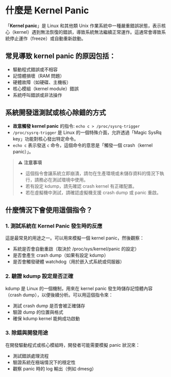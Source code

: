 # 什麼是 Kernel Panic
「**Kernel panic**」是 Linux 和其他類 Unix 作業系統中一種嚴重錯誤狀態，表示核心（kernel）遇到無法恢復的錯誤，導致系統無法繼續正常運作。這通常會導致系統停止運作（freeze）或自動重新啟動。

## 常見導致 kernel panic 的原因包括：

- 驅動程式錯誤或不相容
- 記憶體損壞（RAM 問題）
- 硬體故障（如硬碟、主機板）
- 核心模組（kernel module）錯誤
- 系統呼叫錯誤或非法操作

## 系統開發這測試或核心除錯的方式

- **故意觸發 kernel panic** 的指令: `echo c > /proc/sysrq-trigger`
- `/proc/sysrq-trigger` 是 Linux 的一個特殊介面，允許透過「Magic SysRq key」功能對核心發出特定命令。
- `echo c` 表示發送 `c` 命令，這個命令的意思是「觸發一個 crash（kernel panic）」。
> ⚠️ **注意事項**
> - 這個指令會讓系統立即崩潰，請勿在生產環境或未儲存資料的情況下執行，請務必在測試環境中使用。
> - 若有設定 kdump，請先確認 crash kernel 有正確配置。
> - 若在虛擬機中測試，請確認虛擬機支援 crash dump 或 panic 重啟。


## 什麼情況下會使用這個指令？

### 1. 測試系統在 Kernel Panic 發生時的反應
這是最常見的用途之一。可以用來模擬一個 kernel panic，然後觀察：
- 系統是否會自動重啟（取決於 /proc/sys/kernel/panic 的設定）
- 是否會產生 crash dump（如果有設定 kdump）
- 是否會觸發硬體 watchdog（用於嵌入式系統或伺服器）

### 2. 驗證 kdump 設定是否正確
kdump 是 Linux 的一個機制，用來在 kernel panic 發生時儲存記憶體內容（crash dump），以便後續分析。可以用這個指令來：
- 測試 crash dump 是否會被正確儲存
- 驗證 dump 的位置與格式
- 確保 kdump kernel 能夠成功啟動

### 3. 除錯與開發用途
在開發驅動程式或核心模組時，開發者可能需要模擬 panic 狀況來：
- 測試錯誤處理流程
- 驗證系統在極端情況下的穩定性
- 觀察 panic 時的 log 輸出（例如 dmesg）